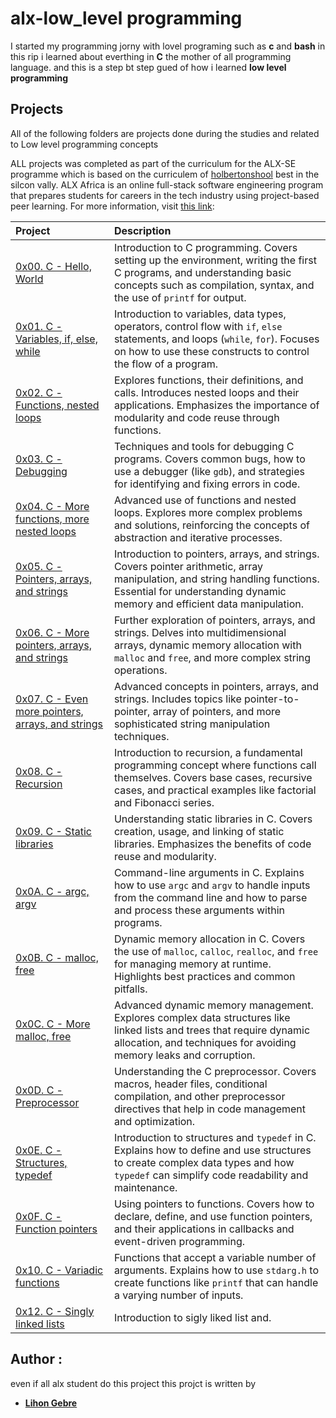 # alx-low_level programming

I started my programming jorny with lovel programing such as **c** and **bash**
in this rip i learned about everthing in **C** the mother of all programming language.
and this is a step bt step gued of how i learned **low level programming**

## Projects
All of the following folders are projects done during the studies and related to Low level programming concepts


ALL projects was completed as part of the curriculum for the ALX-SE programme which is based on the curriculem of [holbertonshool](https://www.holbertonschool.com/) best in the silcon vally. ALX Africa is an online full-stack software engineering program that prepares students for careers in the tech industry using project-based peer learning. For more information, visit [this link](https://www.alxafrica.com//):


| Project | Description |
| :--- | :--- |
| [0x00. C - Hello, World](./0x00-hello_world) | Introduction to C programming. Covers setting up the environment, writing the first C programs, and understanding basic concepts such as compilation, syntax, and the use of `printf` for output. |
| [0x01. C - Variables, if, else, while](./0x01-variables_if_else_while) | Introduction to variables, data types, operators, control flow with `if`, `else` statements, and loops (`while`, `for`). Focuses on how to use these constructs to control the flow of a program. |
| [0x02. C - Functions, nested loops](./0x02-functions_nested_loops) | Explores functions, their definitions, and calls. Introduces nested loops and their applications. Emphasizes the importance of modularity and code reuse through functions. |
| [0x03. C - Debugging](./0x03-debugging) | Techniques and tools for debugging C programs. Covers common bugs, how to use a debugger (like `gdb`), and strategies for identifying and fixing errors in code. |
| [0x04. C - More functions, more nested loops](./0x04-more_functions_nested_loops) | Advanced use of functions and nested loops. Explores more complex problems and solutions, reinforcing the concepts of abstraction and iterative processes. |
| [0x05. C - Pointers, arrays, and strings](./0x05-pointers_arrays_strings) | Introduction to pointers, arrays, and strings. Covers pointer arithmetic, array manipulation, and string handling functions. Essential for understanding dynamic memory and efficient data manipulation. |
| [0x06. C - More pointers, arrays, and strings](./0x06-more_pointers_arrays_strings) | Further exploration of pointers, arrays, and strings. Delves into multidimensional arrays, dynamic memory allocation with `malloc` and `free`, and more complex string operations. |
| [0x07. C - Even more pointers, arrays, and strings](./0x07-even_more_pointers_arrays_strings) | Advanced concepts in pointers, arrays, and strings. Includes topics like pointer-to-pointer, array of pointers, and more sophisticated string manipulation techniques. |
| [0x08. C - Recursion](./0x08-recursion) | Introduction to recursion, a fundamental programming concept where functions call themselves. Covers base cases, recursive cases, and practical examples like factorial and Fibonacci series. |
| [0x09. C - Static libraries](./0x09-static_libraries) | Understanding static libraries in C. Covers creation, usage, and linking of static libraries. Emphasizes the benefits of code reuse and modularity. |
| [0x0A. C - argc, argv](./0x0A-argc_argv) | Command-line arguments in C. Explains how to use `argc` and `argv` to handle inputs from the command line and how to parse and process these arguments within programs. |
| [0x0B. C - malloc, free](./0x0B-malloc_free) | Dynamic memory allocation in C. Covers the use of `malloc`, `calloc`, `realloc`, and `free` for managing memory at runtime. Highlights best practices and common pitfalls. |
| [0x0C. C - More malloc, free](./0x0C-more_malloc_free) | Advanced dynamic memory management. Explores complex data structures like linked lists and trees that require dynamic allocation, and techniques for avoiding memory leaks and corruption. |
| [0x0D. C - Preprocessor](./0x0D-preprocessor) | Understanding the C preprocessor. Covers macros, header files, conditional compilation, and other preprocessor directives that help in code management and optimization. |
| [0x0E. C - Structures, typedef](./0x0E-structures_typedef) | Introduction to structures and `typedef` in C. Explains how to define and use structures to create complex data types and how `typedef` can simplify code readability and maintenance. |
| [0x0F. C - Function pointers](./0x0F-function_pointers) | Using pointers to functions. Covers how to declare, define, and use function pointers, and their applications in callbacks and event-driven programming. |
| [0x10. C - Variadic functions](./0x10-variadic_functions) | Functions that accept a variable number of arguments. Explains how to use `stdarg.h` to create functions like `printf` that can handle a varying number of inputs. |
| [0x12. C - Singly linked lists](./0x12-singly_linked_lists) | Introduction to sigly liked list and. 

## Author :
even if all alx student do this project this projct is written by
* **[Lihon Gebre](https://www.linkedin.com/in/lihongebre/)**
